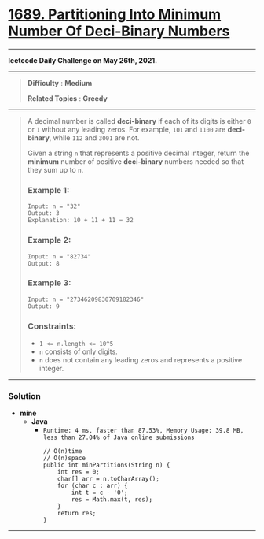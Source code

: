 # [1689. Partitioning Into Minimum Number Of Deci-Binary Numbers](https://leetcode.com/problems/partitioning-into-minimum-number-of-deci-binary-numbers/)

---

**leetcode Daily Challenge on May 26th, 2021.**

---

> **Difficulty** : **Medium**
>
> **Related Topics** : **Greedy**


---

> A decimal number is called **deci-binary** if each of its digits is either `0` or `1` without any leading zeros. 
> For example, `101` and `1100` are **deci-binary**, while `112` and `3001` are not.
> 
> Given a string `n` that represents a positive decimal integer, return the **minimum** number of positive **deci-binary** numbers needed so that they sum up to `n`.
> 
>  
> ### Example 1:
> ```
> Input: n = "32"
> Output: 3
> Explanation: 10 + 11 + 11 = 32
> ```
> 
> ### Example 2:
> ```
> Input: n = "82734"
> Output: 8
> ```
> 
> ### Example 3:
> ```
> Input: n = "27346209830709182346"
> Output: 9
> ```
> 
> ### Constraints:
> * `1 <= n.length <= 10^5`
> * `n` consists of only digits.
> * `n` does not contain any leading zeros and represents a positive integer.

---

### Solution
* **mine**
  * **Java**
    * `Runtime: 4 ms, faster than 87.53%, Memory Usage: 39.8 MB, less than 27.04% of Java online submissions`
      ```
      // O(n)time
      // O(n)space
      public int minPartitions(String n) {
          int res = 0;
          char[] arr = n.toCharArray();
          for (char c : arr) {
              int t = c - '0';
              res = Math.max(t, res);
          }
          return res;
      }
      ```

---
